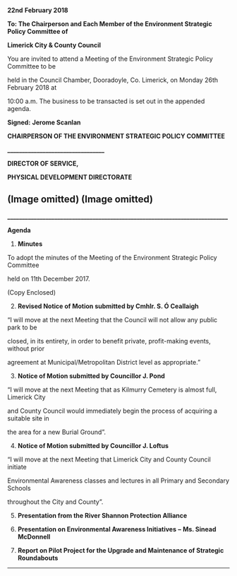 **22nd** **February 2018**

**To: The Chairperson and Each Member of the Environment Strategic Policy Committee of**

**Limerick City & County Council**

You are invited to attend a Meeting of the Environment Strategic Policy Committee to be

held in the Council Chamber, Dooradoyle, Co. Limerick, on Monday 26th February 2018 at

10:00 a.m. The business to be transacted is set out in the appended agenda.

**Signed:** **Jerome Scanlan**

**CHAIRPERSON OF THE ENVIRONMENT STRATEGIC POLICY COMMITTEE**

**\_\_\_\_\_\_\_\_\_\_\_\_\_\_\_\_\_\_\_\_\_\_\_\_\_\_\_\_\_\_\_\_\_**

**DIRECTOR OF SERVICE,**

**PHYSICAL DEVELOPMENT DIRECTORATE**

(Image omitted)
(Image omitted)
---
**\_\_\_\_\_\_\_\_\_\_\_\_\_\_\_\_\_\_\_\_\_\_\_\_\_\_\_\_\_\_\_\_\_\_\_\_\_\_\_\_\_\_\_\_\_\_\_\_\_\_\_\_\_\_\_\_\_\_\_\_\_\_\_\_\_\_\_\_\_\_\_\_\_\_\_**

**Agenda**

1. **Minutes**

To adopt the minutes of the Meeting of the Environment Strategic Policy Committee

held on 11th December 2017.

(Copy Enclosed)

2. **Revised Notice of Motion submitted by Cmhlr. S. Ó Ceallaigh**

“I will move at the next Meeting that the Council will not allow any public park to be

closed, in its entirety, in order to benefit private, profit-making events, without prior

agreement at Municipal/Metropolitan District level as appropriate.”

3. **Notice of Motion submitted by Councillor J. Pond**

“I will move at the next Meeting that as Kilmurry Cemetery is almost full, Limerick City

and County Council would immediately begin the process of acquiring a suitable site in

the area for a new Burial Ground”.

4. **Notice of Motion submitted by Councillor J. Loftus**

“I will move at the next Meeting that Limerick City and County Council initiate

Environmental Awareness classes and lectures in all Primary and Secondary Schools

throughout the City and County”.

5. **Presentation from the River Shannon Protection Alliance**

6. **Presentation on Environmental Awareness Initiatives** **–** **Ms. Sinead McDonnell**

7. **Report on Pilot Project for the Upgrade and Maintenance of Strategic Roundabouts**
---
